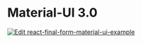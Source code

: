 # Material-UI 3.0

[![Edit react-final-form-material-ui-example](https://codesandbox.io/static/img/play-codesandbox.svg)](https://codesandbox.io/s/9ywq085k9w)
